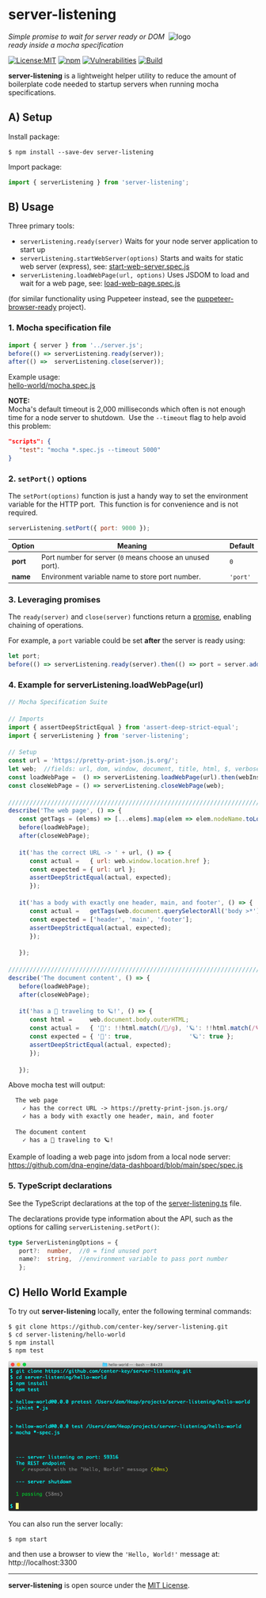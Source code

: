 # server-listening
<img src=https://centerkey.com/graphics/center-key-logo.svg align=right width=180 alt=logo>

_Simple promise to wait for server ready or DOM ready inside a mocha specification_

[![License:MIT](https://img.shields.io/badge/License-MIT-blue.svg)](https://github.com/center-key/server-listening/blob/main/LICENSE.txt)
[![npm](https://img.shields.io/npm/v/server-listening.svg)](https://www.npmjs.com/package/server-listening)
[![Vulnerabilities](https://snyk.io/test/github/center-key/server-listening/badge.svg)](https://snyk.io/test/github/center-key/server-listening)
[![Build](https://github.com/center-key/server-listening/workflows/build/badge.svg)](https://github.com/center-key/server-listening/actions/workflows/run-spec-on-push.yaml)

**server-listening** is a lightweight helper utility to reduce the amount of boilerplate code
needed to startup servers when running mocha specifications.

## A) Setup
Install package:
```shell
$ npm install --save-dev server-listening
```
Import package:
```javascript
import { serverListening } from 'server-listening';
```

## B) Usage
Three primary tools:
* `serverListening.ready(server)` Waits for your node server application to start up
* `serverListening.startWebServer(options)` Starts and waits for static web server (express), see: [start-web-server.spec.js](spec/start-web-server.spec.js)
* `serverListening.loadWebPage(url, options)` Uses JSDOM to load and wait for a web page, see: [load-web-page.spec.js](spec/load-web-page.spec.js)

(for similar functionality using Puppeteer instead, see the
[puppeteer-browser-ready](https://github.com/center-key/puppeteer-browser-ready) project).

### 1. Mocha specification file
```javascript
import { server } from '../server.js';
before(() => serverListening.ready(server));
after(() =>  serverListening.close(server));
```
Example usage:<br>
[hello-world/mocha.spec.js](hello-world/mocha.spec.js)

**NOTE:**<br>
Mocha's default timeout is 2,000 milliseconds which often is not enough time for a node server to shutdown.&nbsp;
Use the `--timeout` flag to help avoid this problem:
```json
"scripts": {
   "test": "mocha *.spec.js --timeout 5000"
}
```

### 2. `setPort()` options
The `setPort(options)` function is just a handy way to set the environment variable for the
HTTP port.&nbsp; This function is for convenience and is not required.
```javascript
serverListening.setPort({ port: 9000 });
```
| Option    | Meaning                                                   | Default  |
| --------- | --------------------------------------------------------- | -------- |
| **port**  | Port number for server (`0` means choose an unused port). | `0`      |
| **name**  | Environment variable name to store port number.           | `'port'` |

### 3. Leveraging promises
The `ready(server)` and `close(server)` functions return a
[promise](https://developer.mozilla.org/en-US/docs/Web/JavaScript/Guide/Using_promises), enabling
chaining of operations.

For example, a `port` variable could be set **after** the server is ready using:
```javascript
let port;
before(() => serverListening.ready(server).then(() => port = server.address().port));
```

### 4. Example for serverListening.loadWebPage(url)
```javascript
// Mocha Specification Suite

// Imports
import { assertDeepStrictEqual } from 'assert-deep-strict-equal';
import { serverListening } from 'server-listening';

// Setup
const url = 'https://pretty-print-json.js.org/';
let web;  //fields: url, dom, window, document, title, html, $, verbose
const loadWebPage =  () => serverListening.loadWebPage(url).then(webInst => web = webInst);
const closeWebPage = () => serverListening.closeWebPage(web);

////////////////////////////////////////////////////////////////////////////////
describe('The web page', () => {
   const getTags = (elems) => [...elems].map(elem => elem.nodeName.toLowerCase());
   before(loadWebPage);
   after(closeWebPage);

   it('has the correct URL -> ' + url, () => {
      const actual =   { url: web.window.location.href };
      const expected = { url: url };
      assertDeepStrictEqual(actual, expected);
      });

   it('has a body with exactly one header, main, and footer', () => {
      const actual =   getTags(web.document.querySelectorAll('body >*'));
      const expected = ['header', 'main', 'footer'];
      assertDeepStrictEqual(actual, expected);
      });

   });

////////////////////////////////////////////////////////////////////////////////
describe('The document content', () => {
   before(loadWebPage);
   after(closeWebPage);

   it('has a 🚀 traveling to 🪐!', () => {
      const html =     web.document.body.outerHTML;
      const actual =   { '🚀': !!html.match(/🚀/g), '🪐': !!html.match(/🪐/g) };
      const expected = { '🚀': true,                '🪐': true };
      assertDeepStrictEqual(actual, expected);
      });

   });
```
Above mocha test will output:
```
  The web page
    ✓ has the correct URL -> https://pretty-print-json.js.org/
    ✓ has a body with exactly one header, main, and footer

  The document content
    ✓ has a 🚀 traveling to 🪐!
```
Example of loading a web page into jsdom from a local node server:<br>
https://github.com/dna-engine/data-dashboard/blob/main/spec/spec.js

### 5. TypeScript declarations
See the TypeScript declarations at the top of the [server-listening.ts](server-listening.ts) file.

The declarations provide type information about the API, such as the options for calling
`serverListening.setPort()`:
```typescript
type ServerListeningOptions = {
   port?:  number,  //0 = find unused port
   name?:  string,  //environment variable to pass port number
   };
```

## C) Hello World Example
To try out **server-listening** locally, enter the following terminal commands:
```shell
$ git clone https://github.com/center-key/server-listening.git
$ cd server-listening/hello-world
$ npm install
$ npm test
```
<img src=https://raw.githubusercontent.com/center-key/server-listening/main/hello-world/screenshot.png
width=800 alt=screenshot>

You can also run the server locally:
```shell
$ npm start
```
and then use a browser to view the `'Hello, World!'` message at: http://localhost:3300

---
**server-listening** is open source under the [MIT License](LICENSE.txt).
